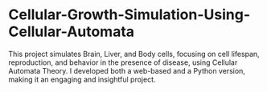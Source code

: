 # Cellular-Growth-Simulation-Using-Cellular-Automata
 This project simulates Brain, Liver, and Body cells, focusing on cell lifespan, reproduction, and behavior in the presence of disease, using Cellular Automata Theory. I developed both a web-based and a Python version, making it an engaging and insightful project.
